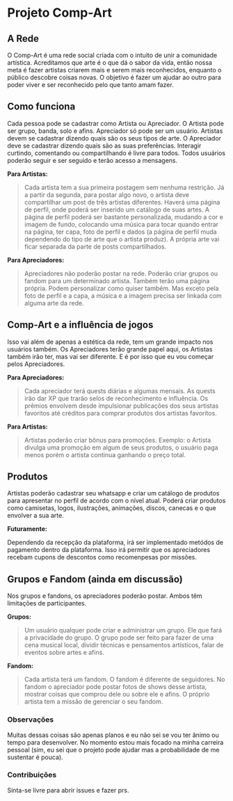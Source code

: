 # Projeto Comp-Art

## A Rede

O Comp-Art é uma rede social criada com o intuito de unir a comunidade artística. Acreditamos que arte é o que dá o sabor da vida, então nossa meta é fazer artistas criarem mais e serem mais reconhecidos, enquanto o público descobre coisas novas. O objetivo é fazer um ajudar ao outro para poder viver e ser reconhecido pelo que tanto amam fazer.

## Como funciona

Cada pessoa pode se cadastrar como Artista ou Apreciador. O Artista pode ser grupo, banda, solo e afins. Apreciador só pode ser um usuário. Artistas devem se cadastrar dizendo quais são os seus tipos de arte. O Apreciador deve se cadastrar dizendo quais são as suas preferências. Interagir curtindo, comentando ou compartilhando é livre para todos. Todos usuários poderão seguir e ser seguido e terão acesso a mensagens.

**Para Artistas:**

>Cada artista tem a sua primeira postagem sem nenhuma restrição. Já a partir da segunda, para postar algo novo, o artista deve compartilhar um post de três artistas diferentes. Haverá uma página de perfil, onde poderá ser inserido um catálogo de suas artes. A página de perfil poderá ser bastante personalizada, mudando a cor e imagem de fundo, colocando uma música para tocar quando entrar na página, ter capa, foto de perfil e dados (a página de perfil muda dependendo do tipo de arte que o artista produz). A própria arte vai ficar separada da parte de posts compartilhados.

**Para Apreciadores:**

>Apreciadores não poderão postar na rede. Poderão criar grupos ou fandom para um determinado artista. Também terão uma página própria. Podem personalizar como quiser também. Mas exceto pela foto de perfil e a capa, a música e a imagem precisa ser linkada com alguma arte da rede.

## Comp-Art e a influência de jogos

Isso vai além de apenas a estética da rede, tem um grande impacto nos usuários também. Os Apreciadores terão grande papel aqui, os Artistas também irão ter, mas vai ser diferente. E é por isso que eu vou começar pelos Apreciadores.

**Para Apreciadores:**

>Cada apreciador terá quests diárias e algumas mensais. As quests irão dar XP que trarão selos de reconhecimento e influência. Os prêmios envolvem desde impulsionar publicações dos seus artistas favoritos até créditos para comprar produtos dos artistas favoritos.

**Para Artistas:**

>Artistas poderão criar bônus para promoções. Exemplo: o Artista divulga uma promoção em algum de seus produtos, o usuário paga menos porém o artista continua ganhando o preço total.

## Produtos

Artistas poderão cadastrar seu whatsapp e criar um catálogo de produtos para apresentar no perfil de acordo com o nível atual. Poderá criar produtos como camisetas, logos, ilustrações, animações, discos, canecas e o que envolver a sua arte.

**Futuramente:**

Dependendo da recepção da plataforma, irá ser implementado metódos de pagamento dentro da plataforma. Isso irá permitir que os apreciadores recebam cupons de descontos como recomenpesas por missões.

## Grupos e Fandom (ainda em discussão)

Nos grupos e fandons, os apreciadores poderão postar. Ambos têm limitações de participantes.

**Grupos:**

>Um usuário qualquer pode criar e administrar um grupo. Ele que fará a privacidade do grupo. O grupo pode ser feito para fazer de uma cena musical local, dividir técnicas e pensamentos artísticos, falar de eventos sobre artes e afins.

**Fandom:**

>Cada artista terá um fandom. O fandom é diferente de seguidores. No fandom o apreciador pode postar fotos de shows desse artista, mostrar coisas que comprou dele ou sobre ele e afins. O próprio artista tem a missão de gerenciar o seu fandom.

### Observações

Muitas dessas coisas são apenas planos e eu não sei se vou ter ânimo ou tempo para desenvolver. No momento estou mais focado na minha carreira pessoal (sim, eu sei que o projeto pode ajudar mas a probabilidade de me sustentar é pouca).

### Contribuições

Sinta-se livre para abrir issues e fazer prs.
